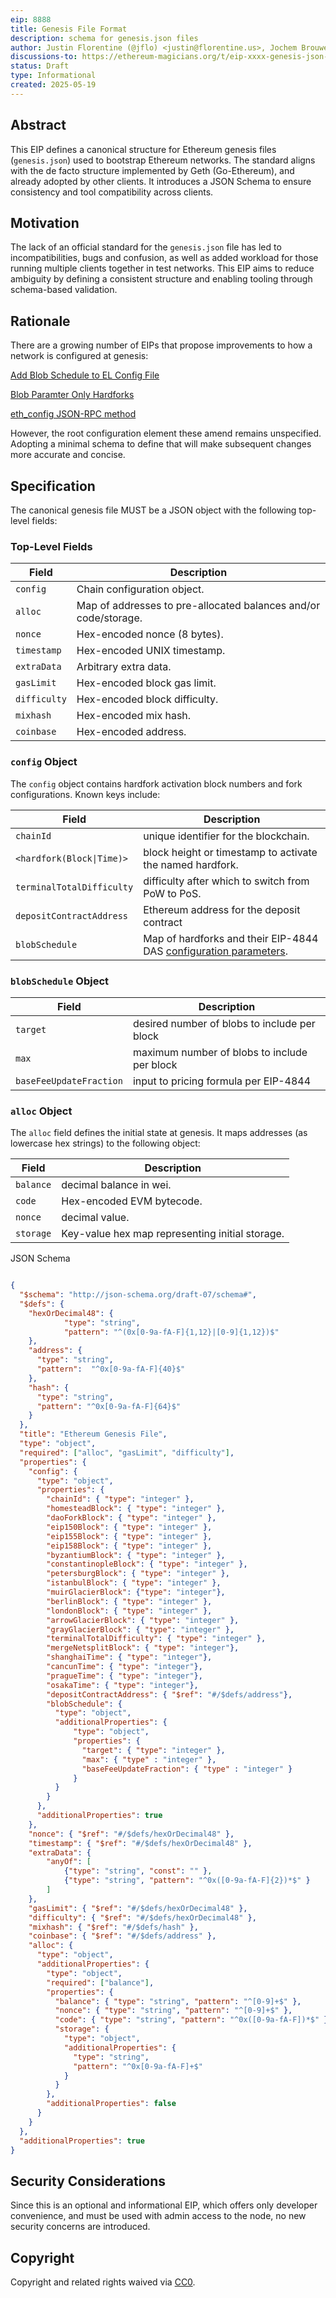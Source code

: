 ```yaml
---
eip: 8888
title: Genesis File Format
description: schema for genesis.json files
author: Justin Florentine (@jflo) <justin@florentine.us>, Jochem Brouwer (@jochem-brouwer) <jochem@ethereum.org>
discussions-to: https://ethereum-magicians.org/t/eip-xxxx-genesis-json-standardization/24271
status: Draft
type: Informational
created: 2025-05-19
---
```


## Abstract

This EIP defines a canonical structure for Ethereum genesis files (`genesis.json`) used to bootstrap Ethereum networks. The standard aligns with the de facto structure implemented by Geth (Go-Ethereum), and already adopted by other clients. It introduces a JSON Schema to ensure consistency and tool compatibility across clients.

## Motivation

The lack of an official standard for the `genesis.json` file has led to incompatibilities, bugs and confusion, as well as added workload for those running multiple clients together in test networks. This EIP aims to reduce ambiguity by defining a consistent structure and enabling tooling through schema-based validation.

## Rationale

There are a growing number of EIPs that propose improvements to how a network is configured at genesis:

[Add Blob Schedule to EL Config File](eip-7840)

[Blob Paramter Only Hardforks](eip-7892)

[eth_config JSON-RPC method](eip-7910)

However, the root configuration element these amend remains unspecified. Adopting a minimal schema to define that will make subsequent changes more accurate and concise. 



## Specification

The canonical genesis file MUST be a JSON object with the following top-level fields:

### Top-Level Fields

| Field           | Description                                                     |
|-----------------|-----------------------------------------------------------------|
| `config`        | Chain configuration object.                                     |
| `alloc`         | Map of addresses to pre-allocated balances and/or code/storage. |
| `nonce`         | Hex-encoded nonce (8 bytes).                                    |
| `timestamp`     | Hex-encoded UNIX timestamp.                                     |
| `extraData`     | Arbitrary extra data.                                           |
| `gasLimit`      | Hex-encoded block gas limit.                                    |
| `difficulty`    | Hex-encoded block difficulty.                                   |
| `mixhash`       | Hex-encoded mix hash.                                           |
| `coinbase`      | Hex-encoded address.                                            |

### `config` Object

The `config` object contains hardfork activation block numbers and fork configurations. Known keys include:

| Field                     | Description                                                                      |
|---------------------------|----------------------------------------------------------------------------------|
| `chainId`                 | unique identifier for the blockchain.                                            |
| `<hardfork(Block\|Time)>` | block height or timestamp to activate the named hardfork.                        |
| `terminalTotalDifficulty` | difficulty after which to switch from PoW to PoS.                                |
| `depositContractAddress`  | Ethereum address for the deposit contract                                        |
| `blobSchedule`            | Map of hardforks and their EIP-4844 DAS [configuration parameters](eip-7840.md). |

### `blobSchedule` Object

| Field                   | Description                                  |
|-------------------------|----------------------------------------------|
| `target`                | desired number of blobs to include per block |
| `max`                   | maximum number of blobs to include per block |
| `baseFeeUpdateFraction` | input to pricing formula per EIP-4844        |

### `alloc` Object

The `alloc` field defines the initial state at genesis. It maps addresses (as lowercase hex strings) to the following object:

| Field          | Description                                     |
|----------------|-------------------------------------------------|
| `balance`      | decimal balance in wei.                         |
| `code`         | Hex-encoded EVM bytecode.                       |
| `nonce`        | decimal value.                                  |
| `storage`      | Key-value hex map representing initial storage. |



JSON Schema


```json

{
  "$schema": "http://json-schema.org/draft-07/schema#",
  "$defs": {
  	"hexOrDecimal48": {
    		"type": "string",
    		"pattern": "^(0x[0-9a-fA-F]{1,12}|[0-9]{1,12})$"
  	},
    "address": {
      "type": "string",
      "pattern":  "^0x[0-9a-fA-F]{40}$"
    },
    "hash": {
      "type": "string",
      "pattern": "^0x[0-9a-fA-F]{64}$"
    }
  },
  "title": "Ethereum Genesis File",
  "type": "object",
  "required": ["alloc", "gasLimit", "difficulty"],
  "properties": {
    "config": {
      "type": "object",
      "properties": {
        "chainId": { "type": "integer" },
        "homesteadBlock": { "type": "integer" },
        "daoForkBlock": { "type": "integer" },
        "eip150Block": { "type": "integer" },
        "eip155Block": { "type": "integer" },
        "eip158Block": { "type": "integer" },
        "byzantiumBlock": { "type": "integer" },
        "constantinopleBlock": { "type": "integer" },
        "petersburgBlock": { "type": "integer" },
        "istanbulBlock": { "type": "integer" },
        "muirGlacierBlock": {"type": "integer"},
        "berlinBlock": { "type": "integer" },
        "londonBlock": { "type": "integer" },
        "arrowGlacierBlock": { "type": "integer" },
        "grayGlacierBlock": { "type": "integer" },
        "terminalTotalDifficulty": { "type": "integer" },
        "mergeNetsplitBlock": { "type": "integer"},
        "shanghaiTime": { "type": "integer"},
        "cancunTime": { "type": "integer"},
        "pragueTime": { "type": "integer"},
        "osakaTime": { "type": "integer"},
        "depositContractAddress": { "$ref": "#/$defs/address"},
        "blobSchedule": {
          "type": "object",
          "additionalProperties": {
              "type": "object",
              "properties": {
                "target": { "type": "integer" },
                "max": { "type" : "integer" },
                "baseFeeUpdateFraction": { "type" : "integer" }
              }
          }
        }
      },
      "additionalProperties": true
    },
    "nonce": { "$ref": "#/$defs/hexOrDecimal48" },
    "timestamp": { "$ref": "#/$defs/hexOrDecimal48" },
    "extraData": { 
	    "anyOf": [ 
		    {"type": "string", "const": "" },
		    {"type": "string", "pattern": "^0x([0-9a-fA-F]{2})*$" }
	    ]
    },
    "gasLimit": { "$ref": "#/$defs/hexOrDecimal48" },
    "difficulty": { "$ref": "#/$defs/hexOrDecimal48" },
    "mixhash": { "$ref": "#/$defs/hash" },
    "coinbase": { "$ref": "#/$defs/address" },
    "alloc": {
      "type": "object",
      "additionalProperties": {
        "type": "object",
        "required": ["balance"],
        "properties": {
          "balance": { "type": "string", "pattern": "^[0-9]+$" },
    	  "nonce": { "type": "string", "pattern": "^[0-9]+$" },
          "code": { "type": "string", "pattern": "^0x([0-9a-fA-F])*$" },
          "storage": {
            "type": "object",
            "additionalProperties": {
              "type": "string",
              "pattern": "^0x[0-9a-fA-F]+$"
            }
          }
        },
        "additionalProperties": false
      }
    }
  },
  "additionalProperties": true
}
```
## Security Considerations

Since this is an optional and informational EIP, which offers only developer convenience, and must be used with admin access to the node, no new security concerns are introduced.

## Copyright

Copyright and related rights waived via [CC0](../LICENSE.md).




